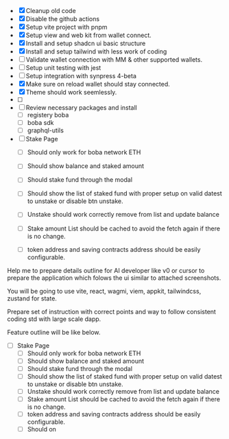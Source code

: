  - [x] Cleanup old code
 - [x] Disable the github actions
 - [x] Setup vite project with pnpm 
 - [x] Setup view and web kit from wallet connect.
 - [x] Install and setup shadcn ui basic structure
 - [x] Install and setup tailwind with less work of coding
 - [ ] Validate wallet connection with MM & other supported wallets.
 - [ ] Setup unit testing with jest
 - [ ] Setup integration with synpress 4-beta
 - [x] Make sure on reload wallet should stay connected. 
 - [x] Theme should work seemlessly.
 - [ ] 
 - [ ] Review necessary packages and install 
   - [ ] registery boba
   - [ ] boba sdk 
   - [ ] graphql-utils 
 - [ ] Stake Page
   - [ ] Should only work for boba network ETH <alert should be there connect to boba ethereum to stake fund and earn reward with connect button>
   - [ ] Should show balance and staked amount
   - [ ] Should stake fund through the modal 
   - [ ] Should show the list of staked fund with proper setup on valid datest to unstake or disable btn unstake.
   - [ ] Unstake should work correctly remove from list and update balance 
   - [ ] Stake amount List should be cached to avoid the fetch again if there is no change.
   - [ ] token address and saving contracts address should be easily configurable.
   

Help me to prepare details outline for AI developer like v0 or cursor to prepare the application which folows the ui similar to attached screenshots. 

You will be going to use vite, react, wagmi, viem, appkit, tailwindcss, zustand for state.

Prepare set of instruction with correct points and way to follow consistent coding std with large scale dapp.

Feature outline will be like below.

- [ ] Stake Page
   - [ ] Should only work for boba network ETH <alert should be there connect to boba ethereum to stake fund and earn reward with connect button>
   - [ ] Should show balance and staked amount
   - [ ] Should stake fund through the modal 
   - [ ] Should show the list of staked fund with proper setup on valid datest to unstake or disable btn unstake.
   - [ ] Unstake should work correctly remove from list and update balance 
   - [ ] Stake amount List should be cached to avoid the fetch again if there is no change.
   - [ ] token address and saving contracts address should be easily configurable.
   - [ ] Should on